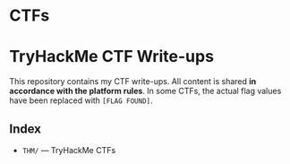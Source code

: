 # CTFs
# TryHackMe CTF Write-ups

This repository contains my CTF write-ups.
All content is shared **in accordance with the platform rules**. In some CTFs, the actual flag values have been replaced with `[FLAG FOUND]`.  

## Index
- `THM/` — TryHackMe CTFs
